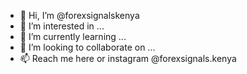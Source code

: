 - 👋 Hi, I’m @forexsignalskenya
- 👀 I’m interested in ...
- 🌱 I’m currently learning ...
- 💞️ I’m looking to collaborate on ...
- 📫 Reach me here or instagram @forexsignals.kenya

<!---
forexsignalskenya/forexsignalskenya is a ✨ special ✨ repository because its `README.md` (this file) appears on your GitHub profile.
You can click the Preview link to take a look at your changes.
--->
